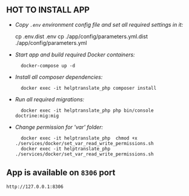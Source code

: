 **HOT TO INSTALL APP**
--
     
* *Copy ``.env`` environment config file and set all required settings in it:*

    cp .env.dist .env
    cp ./app/config/parameters.yml.dist ./app/config/parameters.yml
     
* *Start app and build required Docker containers:*

        docker-compose up -d
      
* *Install all composer dependencies:*

        docker exec -it helptranslate_php composer install

* *Run all required migrations:*

        docker exec -it helptranslate_php php bin/console doctrine:mig:mig
  
      
* *Change permission for 'var' folder:*
    
        docker exec -it helptranslate_php  chmod +x ./services/docker/set_var_read_write_permissions.sh
        docker exec -it helptranslate_php  ./services/docker/set_var_read_write_permissions.sh

App is available on ``8306`` port
--
    http://127.0.0.1:8306